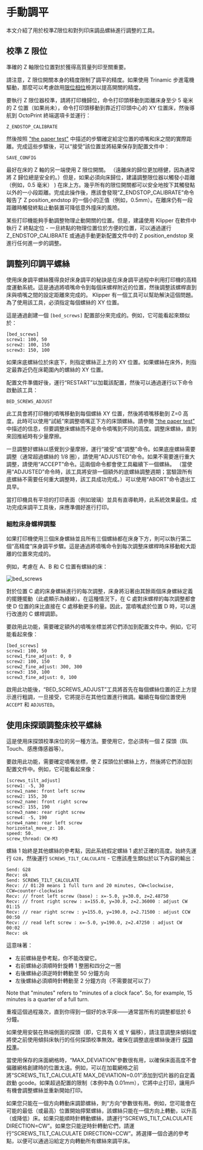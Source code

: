 # 手動調平

本文介紹了用於校準Z限位和對列印床調品螺絲進行調整的工具。

## 校準 Z 限位

準確的 Z 軸限位位置對於獲得高質量列印至關重要。

請注意，Z 限位開關本身的精度限制了調平的精度。如果使用 Trinamic 步進電機驅動，那麼可以考慮啟用[限位相位](Endstop_Phase.md)檢測以提高開關的精度。

要執行 Z 限位器校準，請將打印機歸位，命令打印頭移動到距離床身至少 5 毫米的 Z 位置（如果尚未），命令打印頭移動到靠近打印頭中心的 XY 位置床，然後導航到 OctoPrint 終端選項卡並運行：

```
Z_ENDSTOP_CALIBRATE
```

然後按照 ["the paper test"](Bed_Level.md#the-paper-test) 中描述的步驟確定給定位置的噴嘴和床之間的實際距離。完成這些步驟後，可以“接受”該位置並將結果保存到配置文件中：

```
SAVE_CONFIG
```

最好在床的 Z 軸的另一端使用 Z 限位開關。 （遠離床的歸位更加穩健，因為通常將 Z 歸位總是安全的。）但是，如果必須向床歸位，建議調整限位器以觸發小距離（例如，0.5 毫米） ) 在床上方。幾乎所有的限位開關都可以安全地按下其觸發點以外的一小段距離。完成此操作後，應該會發現“Z_ENDSTOP_CALIBRATE”命令報告了 Z position_endstop 的一個小的正值（例如，0.5mm）。在離床仍有一段距離時觸發終點止動裝置可降低意外撞床的風險。

某些打印機能夠手動調整物理止動開關的位置。但是，建議使用 Klipper 在軟件中執行 Z 終點定位 - 一旦終點的物理位置位於方便的位置，可以通過運行 Z_ENDSTOP_CALIBRATE 或通過手動更新配置文件中的 Z position_endstop 來進行任何進一步的調整。

## 調整列印調平螺絲

使用床身調平螺絲獲得良好床身調平的秘訣是在床身調平過程中利用打印機的高精度運動系統。這是通過將噴嘴命令到每個床螺桿附近的位置，然後調整該螺桿直到床與噴嘴之間的設定距離來完成的。 Klipper 有一個工具可以幫助解決這個問題。為了使用該工具，必須指定每個螺絲的 XY 位置。

這是通過創建一個 `[bed_screws]` 配置部分來完成的。例如，它可能看起來類似於：

```
[bed_screws]
screw1: 100, 50
screw2: 100, 150
screw3: 150, 100
```

如果床底螺絲位於床底下，則指定螺絲正上方的 XY 位置。如果螺絲在床外，則指定最靠近仍在床範圍內的螺絲的 XY 位置。

配置文件準備好後，運行“RESTART”以加載該配置，然後可以通過運行以下命令啟動該工具：

```
BED_SCREWS_ADJUST
```

此工具會將打印機的噴嘴移動到每個螺絲 XY 位置，然後將噴嘴移動到 Z=0 高度。此時可以使用“試紙”來調整噴嘴正下方的床頭螺絲。請參閱 ["the paper test"](Bed_Level.md#the-paper-test) 中描述的信息，但要調整床螺絲而不是命令噴嘴到不同的高度。調整床螺絲，直到來回推紙時有少量摩擦。

一旦調整好螺絲以感覺到少量摩擦，運行“接受”或“調整”命令。如果底座螺絲需要調整（通常超過螺絲的 1/8 圈），請使用“ADJUSTED”命令。如果不需要進行重大調整，請使用“ACCEPT”命令。這兩個命令都會使工具繼續下一個螺絲。 （當使用“ADJUSTED”命令時，該工具將安排一個額外的底螺絲調整週期；當驗證所有底螺絲不需要任何重大調整時，該工具成功完成。）可以使用“ABORT”命令退出工具早。

當打印機具有平坦的打印表面（例如玻璃）並具有直導軌時，此系統效果最佳。成功完成床調平工具後，床應準備好進行打印。

### 細粒床身螺桿調整

如果打印機使用三個床身螺絲並且所有三個螺絲都在床身下方，則可以執行第二個“高精度”床身調平步驟。這是通過將噴嘴命令到每次調整床螺桿時床移動較大距離的位置來完成的。

例如，考慮在 A、B 和 C 位置有螺絲的床：

![bed_screws](img/bed_screws.svg.png)

對於位置 C 處的床身螺絲進行的每次調整，床身將沿著由其餘兩個床身螺絲定義的擺錘擺動（此處顯示為綠線）。在這種情況下，在 C 處對床螺桿的每次調整都會使 D 位置的床比直接在 C 處移動更多的量。因此，當噴嘴處於位置 D 時，可以進行改進的 C 螺桿調節。

要啟用此功能，需要確定額外的噴嘴坐標並將它們添加到配置文件中。例如，它可能看起來像：

```
[bed_screws]
screw1: 100, 50
screw1_fine_adjust: 0, 0
screw2: 100, 150
screw2_fine_adjust: 300, 300
screw3: 150, 100
screw3_fine_adjust: 0, 100
```

啟用此功能後，“BED_SCREWS_ADJUST”工具將首先在每個螺絲位置的正上方提示進行粗調，一旦接受，它將提示在其他位置進行微調。繼續在每個位置使用 `ACCEPT` 和 `ADJUSTED`。

## 使用床探頭調整床校平螺絲

這是使用床探頭校準床位的另一種方法。要使用它，您必須有一個 Z 探頭（BL Touch、感應傳感器等）。

要啟用此功能，需要確定噴嘴坐標，使 Z 探頭位於螺絲上方，然後將它們添加到配置文件中。例如，它可能看起來像：

```
[screws_tilt_adjust]
screw1: -5, 30
screw1_name: front left screw
screw2: 155, 30
screw2_name: front right screw
screw3: 155, 190
screw3_name: rear right screw
screw4: -5, 190
screw4_name: rear left screw
horizontal_move_z: 10.
speed: 50.
screw_thread: CW-M3
```

螺絲 1 始終是其他螺絲的參考點，因此系統假定螺絲 1 處於正確的高度。始終先運行 `G28`，然後運行 `SCREWS_TILT_CALCULATE` - 它應該產生類似於以下內容的輸出：

```
Send: G28
Recv: ok
Send: SCREWS_TILT_CALCULATE
Recv: // 01:20 means 1 full turn and 20 minutes, CW=clockwise, CCW=counter-clockwise
Recv: // front left screw (base) : x=-5.0, y=30.0, z=2.48750
Recv: // front right screw : x=155.0, y=30.0, z=2.36000 : adjust CW 01:15
Recv: // rear right screw : y=155.0, y=190.0, z=2.71500 : adjust CCW 00:50
Recv: // read left screw : x=-5.0, y=190.0, z=2.47250 : adjust CW 00:02
Recv: ok
```

這意味著：

- 左前螺絲是參考點，你不能改變它。
- 右前螺絲必須順時針旋轉 1 整圈和四分之一圈
- 右後螺絲必須逆時針轉動至 50 分鐘方向
- 左後螺絲必須順時針轉動至 2 分鐘方向（不需要就可以了）

Note that "minutes" refers to "minutes of a clock face". So, for example, 15 minutes is a quarter of a full turn.

重複這個過程幾次，直到你得到一個好的水平床——通常當所有的調整都低於 6 分鐘。

如果使用安裝在熱端側面的探頭（即，它具有 X 或 Y 偏移），請注意調整床傾斜度將使之前使用傾斜床執行的任何探頭校準無效。確保在調整底座螺絲後運行 [探頭校準](Probe_Calibrate.md)。

當使用保存的床面網格時，“MAX_DEVIATION”參數很有用，以確保床面高度不會偏離網格創建時的位置太遠。例如，可以在加載網格之前將“SCREWS_TILT_CALCULATE MAX_DEVIATION=0.01”添加到切片器的自定義啟動 gcode。如果超過配置的限制（本例中為 0.01mm），它將中止打印，讓用戶有機會調整螺絲並重新開始打印。

如果您只能在一個方向轉動床調節螺絲，則“方向”參數很有用。例如，您可能會在可能的最低（或最高）位置開始擰緊螺絲，該螺絲只能在一個方向上轉動，以升高（或降低）床。如果只能順時針轉動螺絲，請運行“SCREWS_TILT_CALCULATE DIRECTION=CW”。如果您只能逆時針轉動它們，請運行“SCREWS_TILT_CALCULATE DIRECTION=CCW”。將選擇一個合適的參考點，以便可以通過沿給定方向轉動所有螺絲來調平床。
